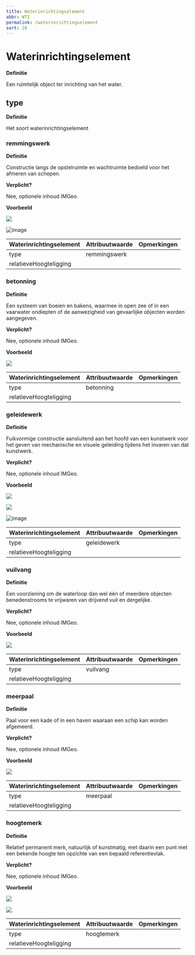 ```yaml
---
title: Waterinrichtingselement
abbr: WTI
permalink: /waterinrichtingselement
sort: 28
---
```


Waterinrichtingselement
=======================

**Definitie**

Een ruimtelijk object ter inrichting van het water.

type
----

**Definitie**

Het soort waterinrichtingselement

### remmingswerk

**Definitie**

Constructie langs de opstelruimte en wachtruimte bedoeld voor het afmeren van
schepen.

**Verplicht?**

Nee, optionele inhoud IMGeo.

**Voorbeeld**

![](media/a4cf352dae09facadfe020246ab711b3.jpg)

![image](https://github.com/user-attachments/assets/ad2f7eac-5577-4e9d-a07f-830352c87d8d)

| **Waterinrichtingselement** | **Attribuutwaarde** | **Opmerkingen** |
|-----------------------------|---------------------|-----------------|
| type                        | remmingswerk        |                 |
| relatieveHoogteligging      |                     |                 |

### betonning

**Definitie**

Een systeem van boeien en bakens, waarmee in open zee of in een vaarwater
ondiepten of de aanwezigheid van gevaarlijke objecten worden aangegeven.

**Verplicht?**

Nee, optionele inhoud IMGeo.

**Voorbeeld**

![](media/48f20b9ce01489e3d4b5c44853de1913.png)

| **Waterinrichtingselement** | **Attribuutwaarde** | **Opmerkingen** |
|-----------------------------|---------------------|-----------------|
| type                        | betonning           |                 |
| relatieveHoogteligging      |                     |                 |

### geleidewerk

**Definitie**

Fuikvormige constructie aansluitend aan het hoofd van een kunstwerk voor het
geven van mechanische en visuele geleiding tijdens het invaren van dat
kunstwerk.

**Verplicht?**

Nee, optionele inhoud IMGeo.

**Voorbeeld**

![](media/4df1ba3a3ca1048817c9f2459b4bf452.jpg)

![](media/a594c60e211a139a123df44d18cc4be5.jpg)

![image](https://github.com/user-attachments/assets/e7ddca1b-0411-48d9-98c2-b81615346100)

| **Waterinrichtingselement** | **Attribuutwaarde** | **Opmerkingen** |
|-----------------------------|---------------------|-----------------|
| type                        | geleidewerk         |                 |
| relatieveHoogteligging      |                     |                 |

### vuilvang

**Definitie**

Een voorziening om de waterloop dan wel één of meerdere objecten benedenstrooms
te vrijwaren van drijvend vuil en dergelijke.

**Verplicht?**

Nee, optionele inhoud IMGeo.

**Voorbeeld**

![](media/520d563e148234d17d83f82b7759d73d.jpg)

| **Waterinrichtingselement** | **Attribuutwaarde** | **Opmerkingen** |
|-----------------------------|---------------------|-----------------|
| type                        | vuilvang            |                 |
| relatieveHoogteligging      |                     |                 |

### meerpaal

**Definitie**

Paal voor een kade of in een haven waaraan een schip kan worden afgemeerd.

**Verplicht?**

Nee, optionele inhoud IMGeo.

**Voorbeeld**

![](media/658ebb2f8ab8aab05cf408e0c67630e8.jpg)

| **Waterinrichtingselement** | **Attribuutwaarde** | **Opmerkingen** |
|-----------------------------|---------------------|-----------------|
| type                        | meerpaal            |                 |
| relatieveHoogteligging      |                     |                 |

### hoogtemerk

**Definitie**

Relatief permanent merk, natuurlijk of kunstmatig, met daarin een punt met een
bekende hoogte ten opzichte van een bepaald referentievlak.

**Verplicht?**

Nee, optionele inhoud IMGeo.

**Voorbeeld**

![](media/61216e4ab4ac3d9c97e24616a117fbea.jpg)

![](media/17df93db83ddeea03520c970dd235906.jpg)

| **Waterinrichtingselement** | **Attribuutwaarde** | **Opmerkingen** |
|-----------------------------|---------------------|-----------------|
| type                        | hoogtemerk          |                 |
| relatieveHoogteligging      |                     |                 |
